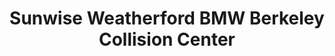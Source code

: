 ---
title: "Sunwise Weatherford BMW Berkeley Collision Center"
url: /berkeley/sunwise-weatherford-bmw-berkeley-collision-center/
shop: car repair
---